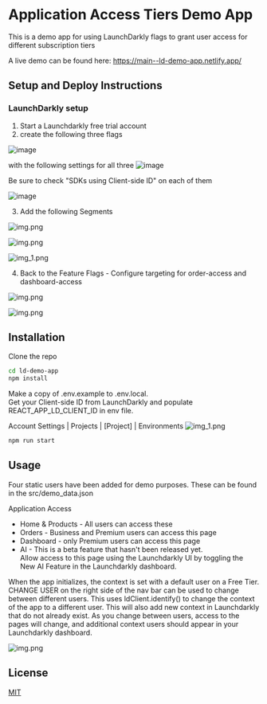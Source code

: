 # Application Access Tiers Demo App

This is a demo app for using LaunchDarkly flags to grant user access for different subscription tiers

A live demo can be found here: https://main--ld-demo-app.netlify.app/
## Setup and Deploy Instructions

### LaunchDarkly setup
1) Start a Launchdarkly free trial account
2) create the following three flags

![image](readme-images/flags.png)

with the following settings for all three
![image](readme-images/flag-setup.png)

Be sure to check "SDKs using Client-side ID" on each of them

![image](readme-images/sdk-checkbox.png)

3) Add the following Segments

![img.png](readme-images/segments.png)

![img.png](readme-images/business-segment.png)

![img_1.png](readme-images/premium-segment.png)

4) Back to the Feature Flags - Configure targeting for order-access and dashboard-access

![img.png](readme-images/dashboard-targeting.png)

![img.png](readme-images/order-targeting.png)

## Installation

Clone the repo

```bash
cd ld-demo-app
npm install
```
Make a copy of .env.example to .env.local.  
Get your Client-side ID from LaunchDarkly and populate REACT_APP_LD_CLIENT_ID in env file.

Account Settings | Projects | [Project] | Environments
![img_1.png](readme-images/ld-settings.png)

```bash
npm run start
```

## Usage

Four static users have been added for demo purposes.  These can be found in the src/demo_data.json

Application Access
- Home & Products - All users can access these
- Orders - Business and Premium users can access this page
- Dashboard - only Premium users can access this page
- AI - This is a beta feature that hasn't been released yet.  
Allow access to this page using the Launchdarkly UI by toggling the New AI Feature in the Launchdarkly dashboard.


When the app initializes, the context is set with a default user on a Free Tier.
CHANGE USER on the right side of the nav bar can be used to change between different users.
This uses ldClient.identify() to change the context of the app to a different user.
This will also add new context in Launchdarkly that do not already exist.
As you change between users, access to the pages will change, and additional context users should appear in your Launchdarkly dashboard.

![img.png](readme-images/context-ui.png)

## License

[MIT](https://choosealicense.com/licenses/mit/)